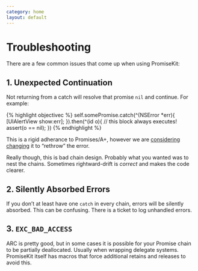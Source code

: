 ```yaml
---
category: home
layout: default
---
```


# Troubleshooting

There are a few common issues that come up when using PromiseKit:


## 1. Unexpected Continuation

Not returning from a catch will resolve that promise `nil` and continue. For example:

{% highlight objectivec %}
self.somePromise.catch(^(NSError *err){
    [UIAlertView show:err];
}).then(^(id o){
    // this block always executes!
    assert(o == nil);
})
{% endhighlight %}

This is a rigid adherance to Promises/A+, however we are [considering changing](https://github.com/mxcl/PromiseKit/issues/62) it to “rethrow” the error.

Really though, this is bad chain design. Probably what you wanted was to nest the chains. Sometimes rightward-drift is *correct* and makes the code clearer.


## 2. Silently Absorbed Errors

If you don’t at least have one `catch` in every chain, errors will be silently absorbed. This can be confusing. There is a ticket to log unhandled errors.


## 3. `EXC_BAD_ACCESS`

ARC is pretty good, but in some cases it is possible for your Promise chain to be partially deallocated. Usually when wrapping delegate systems. PromiseKit itself has macros that force additional retains and releases to avoid this.

